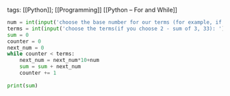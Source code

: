 tags:
[[Python]]; [[Programming]]
 [[Python – For and While]]

``` python
num = int(input('choose the base number for our terms (for example, if you choose 3 - sum of 3, 33, 333, etc): '))  
terms = int(input('choose the terms(if you choose 2 - sum of 3, 33): '))  
sum = 0  
counter = 0  
next_num = 0  
while counter < terms:  
    next_num = next_num*10+num  
    sum = sum + next_num  
    counter += 1  
  
print(sum)

```
